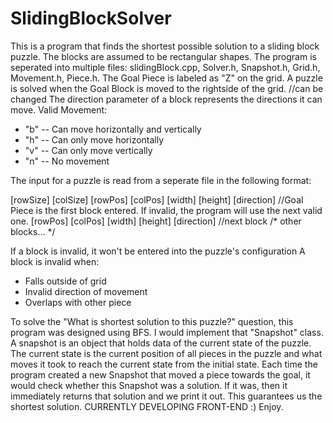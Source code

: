 # SlidingBlockSolver


This is a program that finds the shortest possible solution to a sliding block puzzle. 
The blocks are assumed to be rectangular shapes. The program is seperated into multiple files:
slidingBlock.cpp, Solver.h, Snapshot.h, Grid.h, Movement.h, Piece.h.
The Goal Piece is labeled as "Z" on the grid. A puzzle is solved when the Goal Block is moved to the rightside of the grid. //can be changed
The direction parameter of a block represents the directions it can move.
Valid Movement:
  * "b" --  Can move horizontally and vertically
  * "h" --  Can only move horizontally
  * "v" --  Can only move vertically
  * "n" --  No movement

The input for a puzzle is read from a seperate file in the following format:

[rowSize] [colSize]
[rowPos]  [colPos]  [width] [height]  [direction]   //Goal Piece is the first block entered. If invalid, the program will use the next valid one.
[rowPos]  [colPos]  [width] [height]  [direction]   //next block
/*          other blocks...         */

If a block is invalid, it won't be entered into the puzzle's configuration
A block is invalid when:
  * Falls outside of grid
  * Invalid direction of movement
  * Overlaps with other piece
  
To solve the "What is shortest solution to this puzzle?" question, this program was designed using BFS.
I would implement that "Snapshot" class.
A snapshot is an object that holds data of the current state of the puzzle.
The current state is the current position of all pieces in the puzzle and what moves it took to reach the current state from the initial state.
Each time the program created a new Snapshot that moved a piece towards the goal, it would check whether this Snapshot was a solution.
If it was, then it immediately returns that solution and we print it out.
This guarantees us the shortest solution.
CURRENTLY DEVELOPING FRONT-END :) Enjoy.

